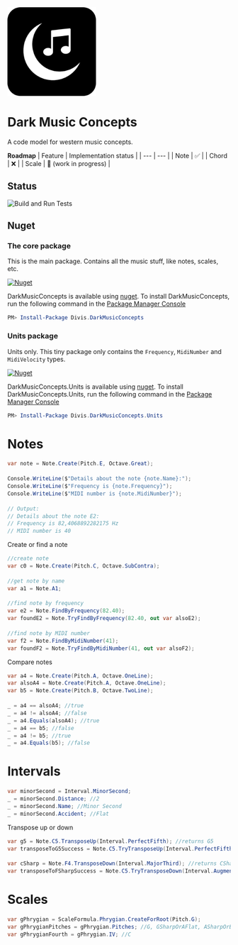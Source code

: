﻿<img src="https://github.com/michaldivis/dark-music-concepts/blob/master/assets/icon.png?raw=true" width="200">

# Dark Music Concepts

A code model for western music concepts.

**Roadmap**
| Feature | Implementation status |
| --- | --- |
| Note | ✅ |
| Chord | ❌ |
| Scale | 🚧 (work in progress) |

## Status

![Build and Run Tests](https://github.com/michaldivis/dark-music-concepts/actions/workflows/build_and_test.yml/badge.svg)

## Nuget

### The core package

This is the main package. Contains all the music stuff, like notes, scales, etc.

[![Nuget](https://img.shields.io/nuget/v/Divis.DarkMusicConcepts?label=DarkMusicConcepts)](https://www.nuget.org/packages/Divis.DarkMusicConcepts/)

DarkMusicConcepts is available using [nuget](https://www.nuget.org/packages/Divis.DarkMusicConcepts/). To install DarkMusicConcepts, run the following command in the [Package Manager Console](http://docs.nuget.org/docs/start-here/using-the-package-manager-console)

```Powershell
PM> Install-Package Divis.DarkMusicConcepts
```

### Units package

Units only. This tiny package only contains the `Frequency`, `MidiNumber` and `MidiVelocity` types.

[![Nuget](https://img.shields.io/nuget/v/Divis.DarkMusicConcepts.Units?label=DarkMusicConcepts.Units)](https://www.nuget.org/packages/Divis.DarkMusicConcepts.Units/)

DarkMusicConcepts.Units is available using [nuget](https://www.nuget.org/packages/Divis.DarkMusicConcepts.Units/). To install DarkMusicConcepts.Units, run the following command in the [Package Manager Console](http://docs.nuget.org/docs/start-here/using-the-package-manager-console)

```Powershell
PM> Install-Package Divis.DarkMusicConcepts.Units
```

# Notes
```csharp
var note = Note.Create(Pitch.E, Octave.Great);

Console.WriteLine($"Details about the note {note.Name}:");
Console.WriteLine($"Frequency is {note.Frequency}");
Console.WriteLine($"MIDI number is {note.MidiNumber}");

// Output:
// Details about the note E2:
// Frequency is 82,4068892282175 Hz
// MIDI number is 40
```

Create or find a note
```csharp
//create note
var c0 = Note.Create(Pitch.C, Octave.SubContra);

//get note by name
var a1 = Note.A1;

//find note by frequency
var e2 = Note.FindByFrequency(82.40);
var foundE2 = Note.TryFindByFrequency(82.40, out var alsoE2);

//find note by MIDI number
var f2 = Note.FindByMidiNumber(41);
var foundF2 = Note.TryFindByMidiNumber(41, out var alsoF2);
```

Compare notes
```csharp
var a4 = Note.Create(Pitch.A, Octave.OneLine);
var alsoA4 = Note.Create(Pitch.A, Octave.OneLine);
var b5 = Note.Create(Pitch.B, Octave.TwoLine);

_ = a4 == alsoA4; //true
_ = a4 != alsoA4; //false
_ = a4.Equals(alsoA4); //true
_ = a4 == b5; //false
_ = a4 != b5; //true
_ = a4.Equals(b5); //false
```

# Intervals

```csharp
var minorSecond = Interval.MinorSecond;
_ = minorSecond.Distance; //2
_ = minorSecond.Name; //Minor Second
_ = minorSecond.Accident; //Flat
```

Transpose up or down

```csharp
var g5 = Note.C5.TransposeUp(Interval.PerfectFifth); //returns G5
var transposeToG5Success = Note.C5.TryTransposeUp(Interval.PerfectFifth, out var alsoG5); //returns G5

var cSharp = Note.F4.TransposeDown(Interval.MajorThird); //returns CSharpOrDFlat4
var transposeToFSharpSuccess = Note.C5.TryTransposeDown(Interval.AugmentedForth, out var fSharp); //returns FSharpOrGFlat4
```

# Scales

```csharp
var gPhrygian = ScaleFormula.Phrygian.CreateForRoot(Pitch.G);
var gPhrygianPitches = gPhrygian.Pitches; //G, GSharpOrAFlat, ASharpOrBFlat, C, D, DSharpOrEFlat, F
var gPhrygianFourth = gPhrygian.IV; //C
```